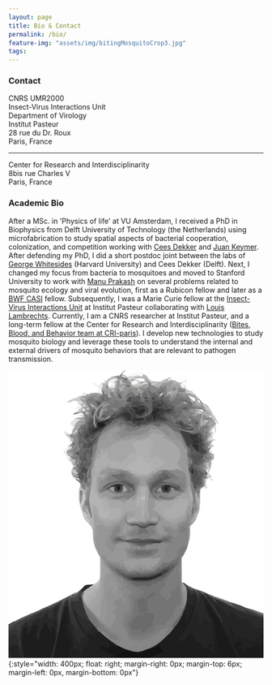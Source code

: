 ```yaml
---
layout: page
title: Bio & Contact
permalink: /bio/
feature-img: "assets/img/bitingMosquitoCrop3.jpg"
tags:
---
```


### Contact

CNRS UMR2000  
Insect-Virus Interactions Unit  
Department of Virology  
Institut Pasteur  
28 rue du Dr. Roux  
Paris, France  

_______

Center for Research and Interdisciplinarity  
8bis rue Charles V  
Paris, France  



### Academic Bio

After a MSc. in 'Physics of life' at VU Amsterdam, I received a PhD in Biophysics from Delft University of Technology (the Netherlands) using microfabrication to study spatial aspects of bacterial cooperation, colonization, and competition working with [Cees Dekker](https://ceesdekkerlab.nl/) and [Juan Keymer](http://keymerlab.nl/www/). After defending my PhD, I did a short postdoc joint between the labs of [George Whitesides](https://gmwgroup.harvard.edu/) (Harvard University) and Cees Dekker (Delft). Next, I changed my focus from bacteria to mosquitoes and moved to Stanford University to work with [Manu Prakash](http://web.stanford.edu/group/prakash-lab/cgi-bin/labsite/) on several problems related to mosquito ecology and viral evolution, first as a Rubicon fellow and later as a [BWF CASI](https://www.bwfund.org/grant-programs/interfaces-science/career-awards-scientific-interface) fellow. Subsequently, I was a Marie Curie fellow at the [Insect-Virus Interactions Unit](https://research.pasteur.fr/en/team/insect-virus-interactions/) at Institut Pasteur collaborating with [Louis Lambrechts](https://research.pasteur.fr/en/member/louis-lambrechts/). Currently, I am a CNRS researcher at Institut Pasteur, and a long-term fellow at the Center for Research and Interdisciplinarity ([Bites, Blood, and Behavior team at CRI-paris](https://projects.cri-paris.org/projects/pZDJguA1/summary)). I develop new technologies to study mosquito biology and leverage these tools to understand the internal and external drivers of mosquito behaviors that are relevant to pathogen transmission.


![Some Title](../assets/img/felix02.jpg){:style="width: 400px; float: right; margin-right: 0px; margin-top: 6px; margin-left: 0px, margin-bottom: 0px"}

<!-- Type on Strap is based on Type Theme, a free and open-source theme for [Jekyll](http://jekyllrb.com/), licensed under the MIT License.

Head over to the [theme's documentation](https://github.io/sylhare/Type-on-Strap) for much more information about Type on Strap or to install this theme on your own Jekyll site.

This file is an example of a page in Jekyll, that automatically shows up in the header navigation, you can delete or modify this file freely. -->
